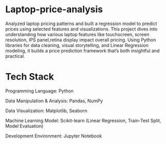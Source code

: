 # Laptop-price-analysis
Analyzed laptop pricing patterns and built a regression model to predict prices using selected features and visualizations.
This project dives into understanding how various laptop features like touchscreen, screen resolution, IPS panel,retina display impact overall pricing. Using Python libraries for data cleaning, visual storytelling, and Linear Regression modeling, it builds a price prediction framework that’s both insightful and practical.
# Tech Stack
Programming Language: Python

Data Manipulation & Analysis: Pandas, NumPy

Data Visualization: Matplotlib, Seaborn

Machine Learning Model: Scikit-learn (Linear Regression, Train-Test Split, Model Evaluation)

Development Environment: Jupyter Notebook
